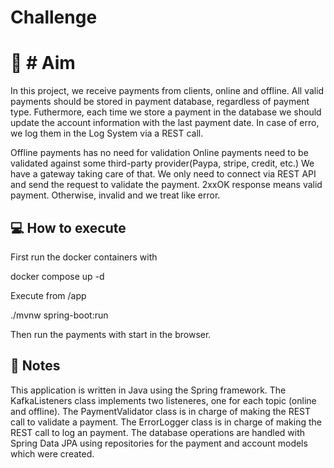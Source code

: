 # Challenge

# :book: # Aim
In this project, we receive payments from clients, online and offline.
All valid payments should be stored in payment database, regardless of payment type.
Futhermore, each time we store a payment in the database we should update the account information with the last payment date.
In case of erro, we log them in the Log System via a REST call.

Offline payments has no need for validation
Online payments need to be validated against some third-party provider(Paypa, stripe, credit, etc.)
We have a gateway taking care of that. We only need to connect via REST API and send the request to validate the payment.
2xxOK response means valid payment. Otherwise, invalid and we treat like error.

## :computer: How to execute
First run the docker containers with

docker compose up -d

Execute from /app

./mvnw spring-boot:run

Then run the payments with start in the browser.
## :memo: Notes

This application is written in Java using the Spring framework.
The KafkaListeners class implements two listeneres, one for each topic (online and offline).
The PaymentValidator class is in charge of making the REST call to validate a payment.
The ErrorLogger class is in charge of making the REST call to log an payment.
The database operations are handled with Spring Data JPA using repositories for the payment and account models which were created.


